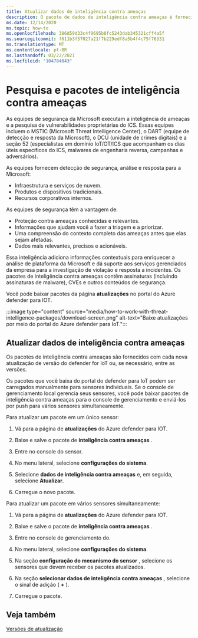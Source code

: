 ```yaml
---
title: Atualizar dados de inteligência contra ameaças
description: O pacote de dados de inteligência contra ameaças é fornecido com cada nova versão do defender para IoT ou, se necessário, entre as versões.
ms.date: 12/14/2020
ms.topic: how-to
ms.openlocfilehash: 386d59d33c4f9695b8fc5243dab345321cff4a5f
ms.sourcegitcommit: f611b3f57027a21f7b229edf8a5b4f4c75f76331
ms.translationtype: MT
ms.contentlocale: pt-BR
ms.lasthandoff: 03/22/2021
ms.locfileid: "104784043"
---
```

# <a name="threat-intelligence-research-and-packages"></a>Pesquisa e pacotes de inteligência contra ameaças

As equipes de segurança da Microsoft executam a inteligência de ameaças e a pesquisa de vulnerabilidades proprietárias do ICS. Essas equipes incluem o MSTIC (Microsoft Threat Intelligence Center), o DART (equipe de detecção e resposta da Microsoft), o DCU (unidade de crimes digitais) e a seção 52 (especialistas em domínio IoT/OT/ICS que acompanham os dias úteis específicos do ICS, malwares de engenharia reversa, campanhas e adversários).

As equipes fornecem detecção de segurança, análise e resposta para a Microsoft:

- Infraestrutura e serviços de nuvem.
- Produtos e dispositivos tradicionais.
- Recursos corporativos internos.

As equipes de segurança têm a vantagem de:

- Proteção contra ameaças conhecidas e relevantes.
- Informações que ajudam você a fazer a triagem e a priorizar.
- Uma compreensão do contexto completo das ameaças antes que elas sejam afetadas.
- Dados mais relevantes, precisos e acionáveis.

Essa inteligência adiciona informações contextuais para enriquecer a análise de plataforma da Microsoft e dá suporte aos serviços gerenciados da empresa para a investigação de violação e resposta a incidentes. Os pacotes de inteligência contra ameaças contêm assinaturas (incluindo assinaturas de malware), CVEs e outros conteúdos de segurança.

Você pode baixar pacotes da página **atualizações** no portal do Azure defender para IOT.

:::image type="content" source="media/how-to-work-with-threat-intelligence-packages/download-screen.png" alt-text="Baixe atualizações por meio do portal do Azure defender para IoT.":::

## <a name="update-threat-intelligence-data"></a>Atualizar dados de inteligência contra ameaças

Os pacotes de inteligência contra ameaças são fornecidos com cada nova atualização de versão do defender for IoT ou, se necessário, entre as versões.

Os pacotes que você baixa do portal do defender para IoT podem ser carregados manualmente para sensores individuais. Se o console de gerenciamento local gerencia seus sensores, você pode baixar pacotes de inteligência contra ameaças para o console de gerenciamento e enviá-los por push para vários sensores simultaneamente.

Para atualizar um pacote em um único sensor:

1. Vá para a página de **atualizações** do Azure defender para IOT.

2. Baixe e salve o pacote de **inteligência contra ameaças** .

3. Entre no console do sensor.

4. No menu lateral, selecione **configurações do sistema**.

5. Selecione **dados de inteligência contra ameaças** e, em seguida, selecione **Atualizar**.

6. Carregue o novo pacote.

Para atualizar um pacote em vários sensores simultaneamente:

1. Vá para a página de **atualizações** do Azure defender para IOT.

2. Baixe e salve o pacote de **inteligência contra ameaças** .

3. Entre no console de gerenciamento do.

4. No menu lateral, selecione **configurações do sistema**.

5. Na seção **configuração do mecanismo do sensor** , selecione os sensores que devem receber os pacotes atualizados.  

6. Na seção **selecionar dados de inteligência contra ameaças** , selecione o sinal de adição ( **+** ).

7. Carregue o pacote.

## <a name="see-also"></a>Veja também

[Versões de atualização](how-to-manage-sensors-from-the-on-premises-management-console.md#update-versions)
